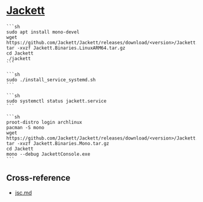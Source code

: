 # [Jackett](https://github.com/Jackett/Jackett)

````{tab} Ubuntu ARM [^1]
```sh
sudo apt install mono-devel
wget https://github.com/Jackett/Jackett/releases/download/<version>/Jackett.Binaries.LinuxARM64.tar.gz
tar -xvzf Jackett.Binaries.LinuxARM64.tar.gz
cd Jackett
./jackett
```

```sh
sudo ./install_service_systemd.sh
```

```sh
sudo systemctl status jackett.service
```
````

````{tab} Termux [^3]
```sh
proot-distro login archlinux
pacman -S mono
wget https://github.com/Jackett/Jackett/releases/download/<version>/Jackett.Binaries.Mono.tar.gz
tar -xvzf Jackett.Binaries.Mono.tar.gz
cd Jackett
mono --debug JackettConsole.exe
```
````

## Cross-reference

- [jsc.md](https://scillidan.github.io/notes/bin/jsc.html)

[^1]: [How to Install Jackett on Ubuntu 20.04](https://varhowto.com/install-jackett-ubuntu-20-04/)
[^2]: [Security Risk: Your instance has external access enabled without using an admin password.](https://github.com/Jackett/Jackett/wiki/Troubleshooting#security-risk-your-instance-has-external-access-enabled-without-using-an-admin-password)
[^3]: [[Package]: Jackett](https://github.com/termux/termux-packages/issues/9757)